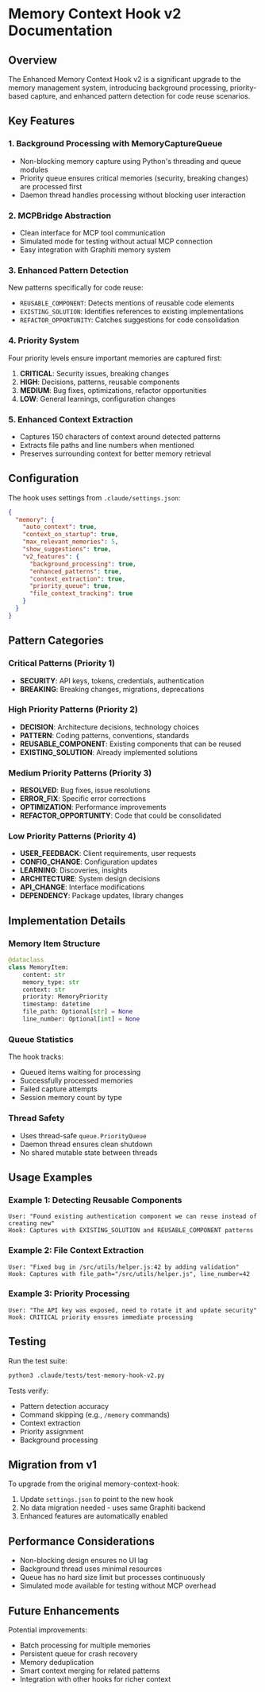 # Memory Context Hook v2 Documentation

## Overview

The Enhanced Memory Context Hook v2 is a significant upgrade to the memory management system, introducing background processing, priority-based capture, and enhanced pattern detection for code reuse scenarios.

## Key Features

### 1. **Background Processing with MemoryCaptureQueue**
- Non-blocking memory capture using Python's threading and queue modules
- Priority queue ensures critical memories (security, breaking changes) are processed first
- Daemon thread handles processing without blocking user interaction

### 2. **MCPBridge Abstraction**
- Clean interface for MCP tool communication
- Simulated mode for testing without actual MCP connection
- Easy integration with Graphiti memory system

### 3. **Enhanced Pattern Detection**
New patterns specifically for code reuse:
- `REUSABLE_COMPONENT`: Detects mentions of reusable code elements
- `EXISTING_SOLUTION`: Identifies references to existing implementations
- `REFACTOR_OPPORTUNITY`: Catches suggestions for code consolidation

### 4. **Priority System**
Four priority levels ensure important memories are captured first:
1. **CRITICAL**: Security issues, breaking changes
2. **HIGH**: Decisions, patterns, reusable components
3. **MEDIUM**: Bug fixes, optimizations, refactor opportunities
4. **LOW**: General learnings, configuration changes

### 5. **Enhanced Context Extraction**
- Captures 150 characters of context around detected patterns
- Extracts file paths and line numbers when mentioned
- Preserves surrounding context for better memory retrieval

## Configuration

The hook uses settings from `.claude/settings.json`:

```json
{
  "memory": {
    "auto_context": true,
    "context_on_startup": true,
    "max_relevant_memories": 5,
    "show_suggestions": true,
    "v2_features": {
      "background_processing": true,
      "enhanced_patterns": true,
      "context_extraction": true,
      "priority_queue": true,
      "file_context_tracking": true
    }
  }
}
```

## Pattern Categories

### Critical Patterns (Priority 1)
- **SECURITY**: API keys, tokens, credentials, authentication
- **BREAKING**: Breaking changes, migrations, deprecations

### High Priority Patterns (Priority 2)
- **DECISION**: Architecture decisions, technology choices
- **PATTERN**: Coding patterns, conventions, standards
- **REUSABLE_COMPONENT**: Existing components that can be reused
- **EXISTING_SOLUTION**: Already implemented solutions

### Medium Priority Patterns (Priority 3)
- **RESOLVED**: Bug fixes, issue resolutions
- **ERROR_FIX**: Specific error corrections
- **OPTIMIZATION**: Performance improvements
- **REFACTOR_OPPORTUNITY**: Code that could be consolidated

### Low Priority Patterns (Priority 4)
- **USER_FEEDBACK**: Client requirements, user requests
- **CONFIG_CHANGE**: Configuration updates
- **LEARNING**: Discoveries, insights
- **ARCHITECTURE**: System design decisions
- **API_CHANGE**: Interface modifications
- **DEPENDENCY**: Package updates, library changes

## Implementation Details

### Memory Item Structure
```python
@dataclass
class MemoryItem:
    content: str
    memory_type: str
    context: str
    priority: MemoryPriority
    timestamp: datetime
    file_path: Optional[str] = None
    line_number: Optional[int] = None
```

### Queue Statistics
The hook tracks:
- Queued items waiting for processing
- Successfully processed memories
- Failed capture attempts
- Session memory count by type

### Thread Safety
- Uses thread-safe `queue.PriorityQueue`
- Daemon thread ensures clean shutdown
- No shared mutable state between threads

## Usage Examples

### Example 1: Detecting Reusable Components
```
User: "Found existing authentication component we can reuse instead of creating new"
Hook: Captures with EXISTING_SOLUTION and REUSABLE_COMPONENT patterns
```

### Example 2: File Context Extraction
```
User: "Fixed bug in /src/utils/helper.js:42 by adding validation"
Hook: Captures with file_path="/src/utils/helper.js", line_number=42
```

### Example 3: Priority Processing
```
User: "The API key was exposed, need to rotate it and update security"
Hook: CRITICAL priority ensures immediate processing
```

## Testing

Run the test suite:
```bash
python3 .claude/tests/test-memory-hook-v2.py
```

Tests verify:
- Pattern detection accuracy
- Command skipping (e.g., `/memory` commands)
- Context extraction
- Priority assignment
- Background processing

## Migration from v1

To upgrade from the original memory-context-hook:

1. Update `settings.json` to point to the new hook
2. No data migration needed - uses same Graphiti backend
3. Enhanced features are automatically enabled

## Performance Considerations

- Non-blocking design ensures no UI lag
- Background thread uses minimal resources
- Queue has no hard size limit but processes continuously
- Simulated mode available for testing without MCP overhead

## Future Enhancements

Potential improvements:
- Batch processing for multiple memories
- Persistent queue for crash recovery
- Memory deduplication
- Smart context merging for related patterns
- Integration with other hooks for richer context